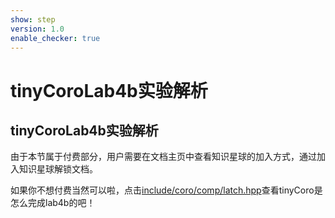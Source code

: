 ```yaml
---
show: step
version: 1.0
enable_checker: true
---
```


# tinyCoroLab4b实验解析

## tinyCoroLab4b实验解析

由于本节属于付费部分，用户需要在文档主页中查看知识星球的加入方式，通过加入知识星球解锁文档。

如果你不想付费当然可以啦，点击[include/coro/comp/latch.hpp](https://github.com/sakurs2/tinyCoro/blob/master/include/coro/comp/latch.hpp)查看tinyCoro是怎么完成lab4b的吧！
